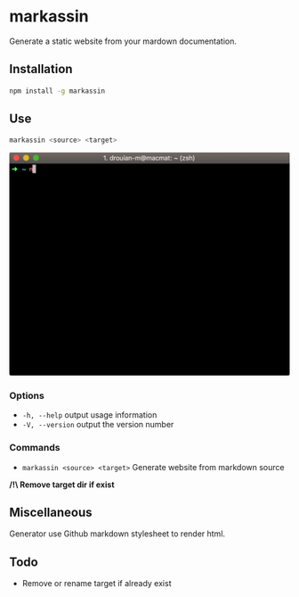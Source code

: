 # markassin

Generate a static website from your mardown documentation.

## Installation

```bash
npm install -g markassin
```

## Use

```bash
markassin <source> <target>
```
![example](./example/example.gif)

### Options

* `-h, --help` output usage information
* `-V, --version` output the version number

### Commands

* `markassin <source> <target>`  Generate website from markdown source

**/!\ Remove target dir if exist**

## Miscellaneous

Generator use Github markdown stylesheet to render html.

## Todo
 - Remove or rename target if already exist